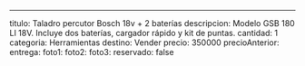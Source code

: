 ---
titulo: Taladro percutor Bosch 18v + 2 baterías
descripcion: Modelo GSB 180 LI 18V. Incluye dos baterías, cargador rápido y kit de
  puntas.
cantidad: 1
categoria: Herramientas
destino: Vender
precio: 350000
precioAnterior: 
entrega: 
foto1: 
foto2: 
foto3: 
reservado: false
